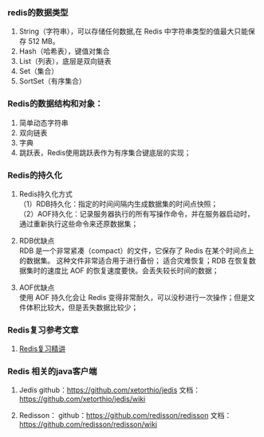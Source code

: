 ### redis的数据类型
1. String（字符串），可以存储任何数据,在 Redis 中字符串类型的值最大只能保存 512 MB。
2. Hash（哈希表），键值对集合
3. List（列表），底层是双向链表
4. Set（集合）
5. SortSet（有序集合）


### Redis的数据结构和对象：
1. 简单动态字符串
2. 双向链表
3. 字典
4. 跳跃表，Redis使用跳跃表作为有序集合键底层的实现；

### Redis的持久化
1. Redis持久化方式<br/>
（1）RDB持久化：指定的时间间隔内生成数据集的时间点快照；<br/>
（2）AOF持久化：记录服务器执行的所有写操作命令，并在服务器启动时，通过重新执行这些命令来还原数据集；

2. RDB优缺点 <br/>
RDB 是一个非常紧凑（compact）的文件，它保存了 Redis 在某个时间点上的数据集。 这种文件非常适合用于进行备份；
适合灾难恢复；RDB 在恢复数据集时的速度比 AOF 的恢复速度要快。会丢失较长时间的数据；
3. AOF优缺点<br/>
使用 AOF 持久化会让 Redis 变得非常耐久，可以没秒进行一次操作；但是文件体积比较大，但是丢失数据比较少；

### Redis复习参考文章
1. [Redis复习精讲](http://blog.jobbole.com/114050/?utm_source=blog.jobbole.com&utm_medium=relatedPosts)



### Redis 相关的java客户端
1. Jedis
    github：https://github.com/xetorthio/jedis
    文档：https://github.com/xetorthio/jedis/wiki

2. Redisson：
    github：https://github.com/redisson/redisson
    文档：https://github.com/redisson/redisson/wiki


